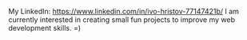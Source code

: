 My LinkedIn: https://www.linkedin.com/in/ivo-hristov-77147421b/
I am currently interested in creating small fun projects to improve my web development skills. =)

